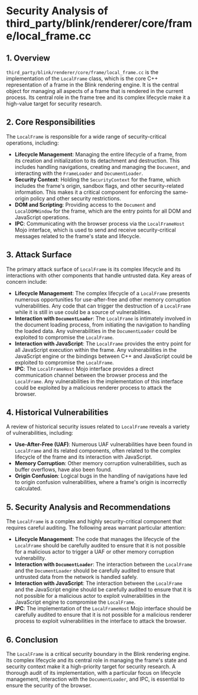 # Security Analysis of third_party/blink/renderer/core/frame/local_frame.cc

## 1. Overview

`third_party/blink/renderer/core/frame/local_frame.cc` is the implementation of the `LocalFrame` class, which is the core C++ representation of a frame in the Blink rendering engine. It is the central object for managing all aspects of a frame that is rendered in the current process. Its central role in the frame tree and its complex lifecycle make it a high-value target for security research.

## 2. Core Responsibilities

The `LocalFrame` is responsible for a wide range of security-critical operations, including:

*   **Lifecycle Management**: Managing the entire lifecycle of a frame, from its creation and initialization to its detachment and destruction. This includes handling navigations, creating and managing the `Document`, and interacting with the `FrameLoader` and `DocumentLoader`.
*   **Security Context**: Holding the `SecurityContext` for the frame, which includes the frame's origin, sandbox flags, and other security-related information. This makes it a critical component for enforcing the same-origin policy and other security restrictions.
*   **DOM and Scripting**: Providing access to the `Document` and `LocalDOMWindow` for the frame, which are the entry points for all DOM and JavaScript operations.
*   **IPC**: Communicating with the browser process via the `LocalFrameHost` Mojo interface, which is used to send and receive security-critical messages related to the frame's state and lifecycle.

## 3. Attack Surface

The primary attack surface of `LocalFrame` is its complex lifecycle and its interactions with other components that handle untrusted data. Key areas of concern include:

*   **Lifecycle Management**: The complex lifecycle of a `LocalFrame` presents numerous opportunities for use-after-free and other memory corruption vulnerabilities. Any code that can trigger the destruction of a `LocalFrame` while it is still in use could be a source of vulnerabilities.
*   **Interaction with `DocumentLoader`**: The `LocalFrame` is intimately involved in the document loading process, from initiating the navigation to handling the loaded data. Any vulnerabilities in the `DocumentLoader` could be exploited to compromise the `LocalFrame`.
*   **Interaction with JavaScript**: The `LocalFrame` provides the entry point for all JavaScript execution within the frame. Any vulnerabilities in the JavaScript engine or the bindings between C++ and JavaScript could be exploited to compromise the `LocalFrame`.
*   **IPC**: The `LocalFrameHost` Mojo interface provides a direct communication channel between the browser process and the `LocalFrame`. Any vulnerabilities in the implementation of this interface could be exploited by a malicious renderer process to attack the browser.

## 4. Historical Vulnerabilities

A review of historical security issues related to `LocalFrame` reveals a variety of vulnerabilities, including:

*   **Use-After-Free (UAF)**: Numerous UAF vulnerabilities have been found in `LocalFrame` and its related components, often related to the complex lifecycle of the frame and its interaction with JavaScript.
*   **Memory Corruption**: Other memory corruption vulnerabilities, such as buffer overflows, have also been found.
*   **Origin Confusion**: Logical bugs in the handling of navigations have led to origin confusion vulnerabilities, where a frame's origin is incorrectly calculated.

## 5. Security Analysis and Recommendations

The `LocalFrame` is a complex and highly security-critical component that requires careful auditing. The following areas warrant particular attention:

*   **Lifecycle Management**: The code that manages the lifecycle of the `LocalFrame` should be carefully audited to ensure that it is not possible for a malicious actor to trigger a UAF or other memory corruption vulnerability.
*   **Interaction with `DocumentLoader`**: The interaction between the `LocalFrame` and the `DocumentLoader` should be carefully audited to ensure that untrusted data from the network is handled safely.
*   **Interaction with JavaScript**: The interaction between the `LocalFrame` and the JavaScript engine should be carefully audited to ensure that it is not possible for a malicious actor to exploit vulnerabilities in the JavaScript engine to compromise the `LocalFrame`.
*   **IPC**: The implementation of the `LocalFrameHost` Mojo interface should be carefully audited to ensure that it is not possible for a malicious renderer process to exploit vulnerabilities in the interface to attack the browser.

## 6. Conclusion

The `LocalFrame` is a critical security boundary in the Blink rendering engine. Its complex lifecycle and its central role in managing the frame's state and security context make it a high-priority target for security research. A thorough audit of its implementation, with a particular focus on lifecycle management, interaction with the `DocumentLoader`, and IPC, is essential to ensure the security of the browser.